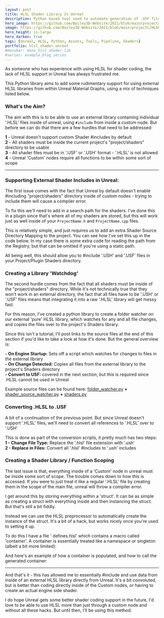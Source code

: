 ```yaml
---
layout: post
title: HLSL Shader Library In Unreal
description: Python based tool used to automate generation of .USF files from external HLSL Libraries
hero_image: https://github.com/Bailey3D-Website/2021/blob/main/projects/HLSL%20Library/thumb.png?raw=true
image: https://github.com/Bailey3D-Website/2021/blob/main/projects/HLSL%20Library/thumb.png?raw=true
hero_height: is-large
hero_darken: true
tags: [Unreal, HLSL, Python, Assets, Tools, Pipeline, Shaders]
portfolio: hlsl_shader_unreal
#menubar: menu_hlsl_shader_lib
#series: example_blog_series
---
```

As someone who has experience with using HLSL for shader coding, the lack of HLSL support in Unreal has always frustrated me.

This Python library aims to add some rudimentary support for using external HLSL libraries from within Unreal Material Graphs, using a mix of techniques listed below.


### What's the Aim?
<section id="what_is"/>

The aim with this is to be able to use an external library containing individual '.HLSL' files inside of unreal, using `#include` from inside a custom node.
But before we can do that there are a few hurdles that need to be addressed:

__1__ - Unreal doesn't support custom Shader #includes by default <br>
__2__ - All shaders must be inside the current project's "project/shaders" directory to be usable <br>
__3__ - All shader files must be in '.USF' or '.USH' format - '.HLSL' is not allowed <br>
__4__ - Unreal 'Custom' nodes require all functions to be within some sort of scope <br>

---

### Supporting External Shader Includes in Unreal:
<section id="includes"/>

The first issue comes with the fact that Unreal by default doesn't enable #including "project/shaders" directory inside of custom nodes - trying to include them will cause a compiler error.

To fix this we'll need to add in a search path for the shaders. I've done this in a plugin since that's where all of my shaders are stored, but this will work just as well inside of your `ProjectName.h` and `ProjectName.cpp` files.

This is relatively simple, and just requires us to add an extra Shader Source Directory Mapping to the project.
You can see how I've set this up in the code below. In my case there is some extra code for reading the path from the Registry, but that can be omitted if you're using a static path.

<script src="https://gist.github.com/Bailey3D/4786196223ed5e136239958d81c370dc.js"></script>
<script src="https://gist.github.com/Bailey3D/2aa821a85a313c02a3060137aa8dd26f.js"></script>

All being well, this should allow you to #include '.USH' and '.USF' files in your Project/Plugin Shaders directory.


### Creating a Library 'Watchdog'
<section id="watchdog"/>

The second hurdle comes from the fact that all shaders must be inside of the "project/shaders" directory. While it's not technically true that they won't work in an external directory, the fact that all files have to be '.USH' or '.USF' files means that integrating it into a raw '.HLSL' library will get messy fast.

For this reason, I've created a python library to create a folder watcher on our external 'pure' HLSL library, which watches for any and all file changes, and copies the files over to the project's Shaders library.

Since this isn't a tutorial, I'll post links to the source files at the end of this section if you'd like to take a look at how it's done. But the general overview is:

__- On Engine Startup:__ Sets off a script which watches for changes to files in the external library <br>
__- On Change Detected:__ Copies all files from the external library to the project's Shaders directory <br>
__- Convert to USF:__ covered in the next section, but this is required since .HLSL cannot be used in Unreal <br>

Example source files can be found here: <a href="https://github.com/Bailey3D/Juniper/blob/main/lib/python/juniper/framework/types/folder_watcher.py" target="_blank">folder_watcher.py</a> <b>+</b> 
<a href="https://github.com/Bailey3D/Juniper-AssetLibrary/blob/main/scripts/ue4/startup/1/shader_source_watcher.py" target="_blank">shader_source_watcher.py</a> <b>+</b> 
<a href="https://github.com/Bailey3D/Juniper-AssetLibrary/blob/main/lib/python/asset_library/programs/ue4/asset_management/shaders.py" target="_blank">shaders.py</a>


### Converting .HLSL to .USF
<section id="converting"/>

A bit of a continuation of the previous point. But since Unreal doesn't support '.HLSL' files, we'll need to convert all references to '.HLSL' over to '.USH'

This is done as part of the conversion scripts, it pretty much has two steps: <br>
__1 - Change File Type:__ Replace the '.hlsl' file extension with '.ush' <br>
__2 - Replace in Files:__ Convert all '.hlsl' #includes to '.ush' includes <br>

### Creating a Shader Library / Function Scoping
<section id="functions"/>

The last issue is that, everything inside of a 'Custom' node in unreal must be inside some sort of scope. The trouble comes down to how this is accessed. If you were to just treat it like a regular '.HLSL' file by creating them in the scope of the main file, unreal will throw a compiler error.

I get around this by storing everything within a 'struct'. It can be as simple as creating a struct with everything inside and then instancing the struct. But that's still a bit fiddly.

Instead we can use the HLSL preprocessor to automatically create the instance of the struct. It's a bit of a hack, but works nicely once you're used to setting it up.

To do this I have a file ' defines.hlsl' which contains a macro called 'container'. A container is essentially treated like a namespace or singleton (albeit a bit more limited):

<script src="https://gist.github.com/Bailey3D/482b687fb6a4588adb6abae328526f0a.js"></script>

And here's an example of how a container is populated, and how to call the generated container:

<script src="https://gist.github.com/Bailey3D/f6dc98c141012f90a19bdaa576828bc6.js"></script>

<script src="https://gist.github.com/Bailey3D/ef9ee1c353decc5e6f449b565ca3ed32.js"></script>

---
<section id="conclusion"/>

And that's it - this has allowed me to essentially #include and use data from inside of an external HLSL library directly from Unreal. It's a bit convoluted, but is better than coding directly inside of the Custom nodes, or having to create an actual engine side shader.

I do hope Unreal gets some better shader coding support in the future, I'd love to be able to use HLSL more than just through a custom node and without all these hacks. But until then, I'll be using this method.
